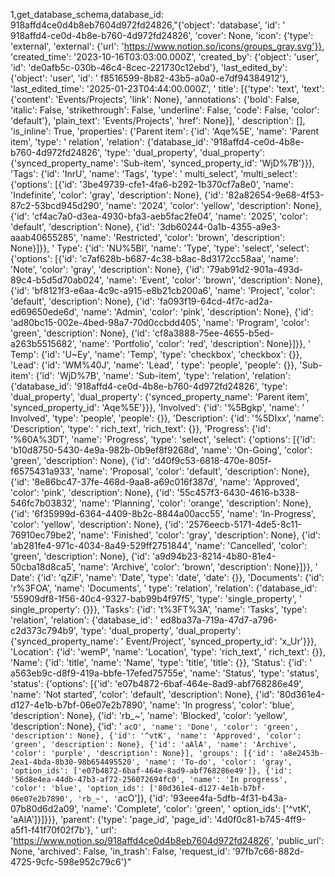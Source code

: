 1,get_database_schema,database_id: 918affd4ce0d4b8eb7604d972fd24826,"{'object': 'database', 'id': '
918affd4-ce0d-4b8e-b760-4d972fd24826', 'cover': None, 'icon': {'type': 'external', 'external':
{'url': 'https://www.notion.so/icons/groups_gray.svg'}}, 'created_time': '2023-10-16T03:03:00.000Z', 'created_by':
{'object': 'user', 'id': 'de0afb5c-030b-46c4-8cec-221730c12ebd'}, 'last_edited_by': {'object': 'user', 'id': '
f8516599-8b82-43b5-a0a0-e7df94384912'}, 'last_edited_time': '2025-01-23T04:44:00.000Z', '
title': [{'type': 'text', 'text': {'content': 'Events/Projects', 'link': None}, 'annotations': {'bold': False, 'italic': False, 'strikethrough': False, 'underline': False, 'code': False, 'color': 'default'}, 'plain_text': 'Events/Projects', 'href': None}], '
description': [], 'is_inline': True, 'properties': {'Parent item': {'id': 'Aqe%5E', 'name': 'Parent item', 'type': '
relation', 'relation': {'database_id': '918affd4-ce0d-4b8e-b760-4d972fd24826', 'type': 'dual_property', 'dual_property':
{'synced_property_name': 'Sub-item', 'synced_property_id': 'WjD%7B'}}}, 'Tags': {'id': 'InrU', 'name': 'Tags', 'type': '
multi_select', 'multi_select':
{'options': [{'id': '3be49739-cfe1-4fa6-b292-1b370cf7a8e0', 'name': 'Indefinite', 'color': 'gray', 'description': None}, {'id': '82a82654-9e68-4f53-87c2-53bcd945d290', 'name': '2024', 'color': 'yellow', 'description': None}, {'id': 'cf4ac7a0-d3ea-4930-bfa3-aeb5fac2fe04', 'name': '2025', 'color': 'default', 'description': None}, {'id': '3db60244-0a1b-4355-a9e3-aaab40655285', 'name': 'Restricted', 'color': 'brown', 'description': None}]}}, '
Type': {'id': 'NU%5BI', 'name': 'Type', 'type': 'select', 'select':
{'options': [{'id': 'c7af628b-b687-4c38-b8ac-8d3172cc58aa', 'name': 'Note', 'color': 'gray', 'description': None}, {'id': '79ab91d2-901a-493d-89c4-b5d5d70ab024', 'name': 'Event', 'color': 'brown', 'description': None}, {'id': 'bf8121f3-e6aa-4c9c-a915-e8b21cb200a6', 'name': 'Project', 'color': 'default', 'description': None}, {'id': 'fa093f19-64cd-4f7c-ad2a-ed69650ede6d', 'name': 'Admin', 'color': 'pink', 'description': None}, {'id': 'ad80bc15-002e-4bed-98a7-70d0ccbdd405', 'name': 'Program', 'color': 'green', 'description': None}, {'id': 'cf8a3888-75ee-4655-b5ed-a263b5515682', 'name': 'Portfolio', 'color': 'red', 'description': None}]}}, '
Temp': {'id': 'U~Ey', 'name': 'Temp', 'type': 'checkbox', 'checkbox': {}}, 'Lead': {'id': 'WM%40J', 'name': 'Lead', '
type': 'people', 'people': {}}, 'Sub-item': {'id': 'WjD%7B', 'name': 'Sub-item', 'type': 'relation', 'relation':
{'database_id': '918affd4-ce0d-4b8e-b760-4d972fd24826', 'type': 'dual_property', 'dual_property':
{'synced_property_name': 'Parent item', 'synced_property_id': 'Aqe%5E'}}}, 'Involved': {'id': '%5Bgkp', 'name': '
Involved', 'type': 'people', 'people': {}}, 'Description': {'id': '%5DIxx', 'name': 'Description', 'type': '
rich_text', 'rich_text': {}}, 'Progress': {'id': '%60A%3DT', 'name': 'Progress', 'type': 'select', 'select':
{'options': [{'id': 'b10d8750-5430-4e9a-982b-0b9ef8f9268d', 'name': 'On-Going', 'color': 'green', 'description': None}, {'id': 'd40f9c53-6818-470e-805f-f6575431a933', 'name': 'Proposal', 'color': 'default', 'description': None}, {'id': '8e86bc47-37fe-468d-9aa8-a69c016f387d', 'name': 'Approved', 'color': 'pink', 'description': None}, {'id': '55c457f3-6430-4616-b338-546fc7b03832', 'name': 'Planning', 'color': 'orange', 'description': None}, {'id': '6f35999d-6364-4409-8b2c-8844a00acc55', 'name': 'In-Progress', 'color': 'yellow', 'description': None}, {'id': '2576eecb-5171-4de5-8c11-76910ec79be2', 'name': 'Finished', 'color': 'gray', 'description': None}, {'id': 'ab281fe4-971c-4034-8a49-529ff2751844', 'name': 'Cancelled', 'color': 'green', 'description': None}, {'id': 'a9d94b23-8214-4b80-81e4-50cba18d8ca5', 'name': 'Archive', 'color': 'brown', 'description': None}]}}, '
Date': {'id': 'qZiF', 'name': 'Date', 'type': 'date', 'date': {}}, 'Documents': {'id': 'r%3FOA', 'name': 'Documents', '
type': 'relation', 'relation': {'database_id': '55909df8-1f56-40c4-9327-bab99b4f97f5', 'type': 'single_property', '
single_property': {}}}, 'Tasks': {'id': 't%3FT%3A', 'name': 'Tasks', 'type': 'relation', 'relation': {'database_id': '
ed8ba37a-719a-47d7-a796-c2d373c794b9', 'type': 'dual_property', 'dual_property': {'synced_property_name': '
Event/Project', 'synced_property_id': 'x_Ur'}}}, 'Location': {'id': 'wemP', 'name': 'Location', 'type': 'rich_text', '
rich_text': {}}, 'Name': {'id': 'title', 'name': 'Name', 'type': 'title', 'title': {}}, 'Status': {'id': '
a563eb9c-d8f9-419a-bbfe-17efed75755e', 'name': 'Status', 'type': 'status', 'status':
{'options': [{'id': 'e07b4872-6baf-464e-8ad9-abf768286e49', 'name': 'Not started', 'color': 'default', 'description': None}, {'id': '80d361e4-d127-4e1b-b7bf-06e07e2b7890', 'name': 'In progress', 'color': 'blue', 'description': None}, {'id': 'rb_~', 'name': 'Blocked', 'color': 'yellow', 'description': None}, {'id': '
`acO', 'name': 'Done', 'color': 'green', 'description': None}, {'id': '^vtK', 'name': 'Approved', 'color': 'green', 'description': None}, {'id': 'aAlA', 'name': 'Archive', 'color': 'purple', 'description': None}], 'groups': [{'id': 'a8e2453b-2ea1-4bda-8b30-98b654495520', 'name': 'To-do', 'color': 'gray', 'option_ids': ['e07b4872-6baf-464e-8ad9-abf768286e49']}, {'id': '56d8e4ea-44db-47b3-af72-256072694fc0', 'name': 'In progress', 'color': 'blue', 'option_ids': ['80d361e4-d127-4e1b-b7bf-06e07e2b7890', 'rb_~', '`acO']},
{'id': '93eee4fa-5dfb-4f31-b43a-07b80d6d2a09', 'name': 'Complete', 'color': 'green', '
option_ids': ['^vtK', 'aAlA']}]}}}, 'parent': {'type': 'page_id', 'page_id': '4d0f0c81-b745-4ff9-a5f1-f41f70f02f7b'}, '
url': 'https://www.notion.so/918affd4ce0d4b8eb7604d972fd24826', 'public_url': None, 'archived': False, 'in_trash':
False, 'request_id': '97fb7c66-882d-4725-9cfc-598e952c79c6'}"
